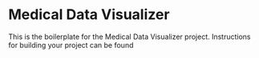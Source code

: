 # Medical Data Visualizer

This is the boilerplate for the Medical Data Visualizer project. Instructions for building your project can be found
